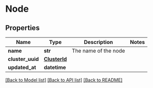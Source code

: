 # Node

## Properties
Name | Type | Description | Notes
------------ | ------------- | ------------- | -------------
**name** | **str** | The name of the node | 
**cluster_uuid** | [**ClusterId**](ClusterId.md) |  | 
**updated_at** | **datetime** |  | 

[[Back to Model list]](../README.md#documentation-for-models) [[Back to API list]](../README.md#documentation-for-api-endpoints) [[Back to README]](../README.md)

